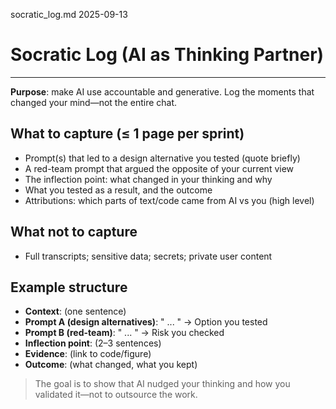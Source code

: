 socratic_log.md
2025-09-13

# Socratic Log (AI as Thinking Partner)

---

**Purpose**: make AI use accountable and generative. Log the moments that changed your mind—not the entire chat.

## What to capture (≤ 1 page per sprint)

- Prompt(s) that led to a design alternative you tested (quote briefly)
- A red-team prompt that argued the opposite of your current view
- The inflection point: what changed in your thinking and why
- What you tested as a result, and the outcome
- Attributions: which parts of text/code came from AI vs you (high level)

## What not to capture

- Full transcripts; sensitive data; secrets; private user content

## Example structure

- **Context**: (one sentence)
- **Prompt A (design alternatives)**: " ... " → Option you tested
- **Prompt B (red-team)**: " ... " → Risk you checked
- **Inflection point**: (2–3 sentences)
- **Evidence**: (link to code/figure)
- **Outcome**: (what changed, what you kept)

> The goal is to show that AI nudged your thinking and how you validated it—not to outsource the work.
